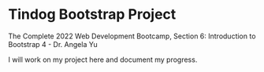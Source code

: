 # Tindog Bootstrap Project
The Complete 2022 Web Development Bootcamp, Section 6: Introduction to Bootstrap 4 - Dr. Angela Yu

I will work on my project here and document my progress.
